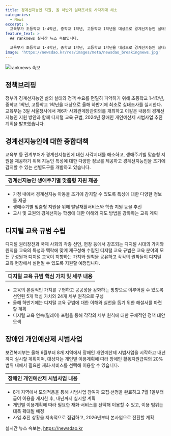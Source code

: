 ```yaml
---
title: 경계선지능인 지원, 올 하반기 실태조사로 사각지대 해소
categories:
  - News
excerpt: >
  교육부가 초등학교 1·4학년, 중학교 1학년, 고등학교 1학년을 대상으로 경계선지능인 실태조사를 실시한다. 이를 토대로 경계선지능인 지원방안과 디지털 교육 규범, 장애인 개인예산제 시범사업을 발표했다. 경계선지능인에 대한 종합대책은 정부 최초로, 생애주기별 맞춤형 지원이 주요 내용이며, 디지털 교육 규범은 교육의 가치와 원칙을 선언하고, 장애인 개인예산제는 혁신적 서비스 제공을 목표로 한다. 관련해서 부처들은 공유와 실천을 돕기 위한 지원을 약속하고 있다.
feature_text: >
  ## ranknews 실시간 뉴스 속보입니다.

  교육부가 초등학교 1·4학년, 중학교 1학년, 고등학교 1학년을 대상으로 경계선지능인 실태조사를 실시한다. 이를 토대로 경계선지능인 지원방안과 디지털 교육 규범, 장애인 개인예산제 시범사업을 발표했다. 경계선지능인에 대한 종합대책은 정부 최초로, 생애주기별 맞춤형 지원이 주요 내용이며, 디지털 교육 규범은 교육의 가치와 원칙을 선언하고, 장애인 개인예산제는 혁신적 서비스 제공을 목표로 한다. 관련해서 부처들은 공유와 실천을 돕기 위한 지원을 약속하고 있다.
image: 'https://newsdao.kr/res/images/meta/newsdao_breakingnews.jpg'
---
```


<p><img src="https://newsdao.kr/res/images/meta/newsdao_breakingnews.jpg" alt="ranknews 속보" /></p>

<h2 data-ke-size="size26">정책브리핑</h2>

<p data-ke-size="size16">정부가 경계선지능인 삶의 실태와 정책 수요를 면밀히 파악하기 위해 초등학교 1·4학년, 중학교 1학년, 고등학교 1학년을 대상으로 올해 하반기에 최초로 실태조사를 실시한다. 교육부는 3일 서울청사에서 제6차 사회관계장관회의를 개최하고 이같은 내용의 경계선지능인 지원 방안과 함께 디지털 교육 규범, 2024년 장애인 개인예산제 시범사업 추진 계획을 발표했습니다.</p>

<h2 data-ke-size="size24">경계선지능인에 대한 종합대책</h2>

<p data-ke-size="size16">교육부 등 관계부처가 경계선지능인에 대한 사각지대를 해소하고, 생애주기별 맞춤형 지원을 제공하기 위해 지능인 특성에 대한 다양한 정보를 제공하고 경계선지능인을 조기에 감지할 수 있는 선별도구를 개발하고 있습니다.</p>

<table>
    <tr>
        <td style="text-align: center; height: 17px;"><b>경계선지능인 생애주기별 맞춤형 지원 제공</b></td>
    </tr>
</table>

<ul>
    <li>가정 내에서 경계선지능 아동을 조기에 감지할 수 있도록 특성에 대한 다양한 정보를 제공</li>
    <li>생애주기별 맞춤형 지원을 위해 발달재활서비스와 학습 지원 등을 추진</li>
    <li>교사 및 교원의 경계선지능 학생에 대한 이해와 지도 방법을 강화하는 교육 계획</li>
</ul>

<h2 data-ke-size="size24">디지털 교육 규범 수립</h2>

<p data-ke-size="size16">디지털 권리장전과 국제 사회의 각종 선언, 헌장 등에서 강조되는 디지털 시대의 가치와 원칙을 교육의 특성과 맥락에 맞게 재구성해 수립된 디지털 교육 규범은 교육 분야의 모든 구성원과 디지털 교육이 지향하는 가치와 원칙을 공유하고 각각의 원칙들이 디지털 교육 현장에서 실현될 수 있도록 지원할 예정입니다.</p>

<table>
    <tr>
        <td style="text-align: center; height: 17px;"><b>디지털 교육 규범 핵심 가치 및 세부 내용</b></td>
    </tr>
</table>

<ul>
    <li>교육의 본질적인 가치를 구현하고 공공성을 강화하는 방향으로 이루어질 수 있도록 선언된 5개 핵심 가치와 24개 세부 원칙으로 구성</li>
    <li>올해 하반기에는 디지털 교육 규범에 대한 이해와 실천을 돕기 위한 해설서를 마련할 계획</li>
    <li>디지털 교육 연속(릴레이) 포럼을 통해 각각의 세부 원칙에 대한 구체적인 정책 대안 모색</li>
</ul>

<h2 data-ke-size="size24">장애인 개인예산제 시범사업</h2>

<p data-ke-size="size16">보건복지부는 올해 6월부터 8개 지역에서 장애인 개인예산제 시범사업을 시작하고 내년까지 실시할 계획이며, 대상자는 개인별 이용계획에 따라 장애인 활동지원급여의 20% 범위 내에서 필요한 재화·서비스를 선택해 이용할 수 있습니다.</p>

<table>
    <tr>
        <td style="text-align: center; height: 17px;"><b>장애인 개인예산제 시범사업 내용</b></td>
    </tr>
</table>

<ul>
    <li>8개 지역에서 모의적용을 통해 시범사업 참여자 모집·선정을 완료하고 7월 1일부터 급여 이용을 개시한 후, 내년까지 실시할 계획</li>
    <li>개인별 이용계획에 따라 필요한 재화·서비스를 선택해 이용할 수 있고, 이용 범위는 대폭 확대될 예정</li>
    <li>사업 추진 상황을 지속적으로 점검하고, 2026년부터 본사업으로 전환할 계획</li>
</ul>
실시간 뉴스 속보는, <a href="https://newsdao.kr" rel="dofollow">https://newsdao.kr</a>


